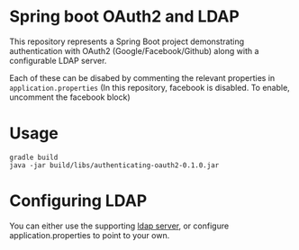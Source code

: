 # Spring boot OAuth2 and LDAP

This repository represents a Spring Boot project demonstrating authentication with OAuth2 (Google/Facebook/Github) along with a configurable LDAP server.

Each of these can be disabed by commenting the relevant properties in `application.properties` (In this repository, facebook is disabled. To enable, uncomment the facebook block)

# Usage

```
gradle build
java -jar build/libs/authenticating-oauth2-0.1.0.jar
```

# Configuring LDAP

You can either use the supporting [ldap server](https://github.com/thatkow/ldap_example_server), or configure application.properties to point to your own.


